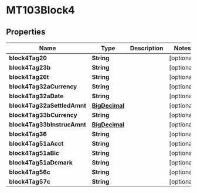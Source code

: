 # MT103Block4

## Properties
Name | Type | Description | Notes
------------ | ------------- | ------------- | -------------
**block4Tag20** | **String** |  |  [optional]
**block4Tag23b** | **String** |  |  [optional]
**block4Tag26t** | **String** |  |  [optional]
**block4Tag32aCurrency** | **String** |  |  [optional]
**block4Tag32aDate** | **String** |  |  [optional]
**block4Tag32aSettledAmnt** | [**BigDecimal**](BigDecimal.md) |  |  [optional]
**block4Tag33bCurrency** | **String** |  |  [optional]
**block4Tag33bInstrucAmnt** | [**BigDecimal**](BigDecimal.md) |  |  [optional]
**block4Tag36** | **String** |  |  [optional]
**block4Tag51aAcct** | **String** |  |  [optional]
**block4Tag51aBic** | **String** |  |  [optional]
**block4Tag51aDcmark** | **String** |  |  [optional]
**block4Tag56c** | **String** |  |  [optional]
**block4Tag57c** | **String** |  |  [optional]
